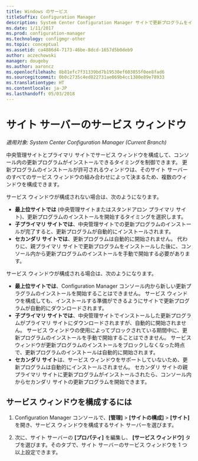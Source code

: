 ```yaml
---
title: Windows のサービス
titleSuffix: Configuration Manager
description: System Center Configuration Manager サイトで更新プログラムをインストールする場合は、サービス ウィンドウを使用して制御できます。
ms.date: 1/11/2017
ms.prod: configuration-manager
ms.technology: configmgr-other
ms.topic: conceptual
ms.assetid: ca4886d4-7173-46be-8dcd-1657d5b0deb9
author: aczechowski
manager: dougeby
ms.author: aaroncz
ms.openlocfilehash: 8b81efc7f31339bd7b19530ef603855f0ee8fad6
ms.sourcegitcommit: 0b0c2735c4ed822731ae069b4cc1380e89e78933
ms.translationtype: HT
ms.contentlocale: ja-JP
ms.lasthandoff: 05/03/2018
---
```

#  <a name="service-windows-for-site-servers"></a>サイト サーバーのサービス ウィンドウ

*適用対象: System Center Configuration Manager (Current Branch)*

中央管理サイトとプライマリ サイトでサービス ウィンドウを構成して、コンソール内の更新プログラムがインストールできるタイミングを制御できます。  更新プログラムのインストールが許可されるウィンドウは、そのサイト サーバーのすべてのサービス ウィンドウの組み合わせによって決まるため、複数のウィンドウを構成できます。

サービス ウィンドウが構成されない場合は、次のようになります。
- **最上位サイトでは** (中央管理サイトまたはスタンドアロン プライマリ サイト)、更新プログラムのインストールを開始するタイミングを選択します。
- **子プライマリ サイトでは**、中央管理サイトでの更新プログラムのインストールが完了すると、更新プログラムが自動的にインストールされます。
- **セカンダリ サイトでは**、更新プログラムは自動的に開始されません。 代わりに、親プライマリ サイトで更新プログラムをインストールした後に、コンソール内から更新プログラムのインストールを手動で開始する必要があります。

サービス ウィンドウが構成される場合は、次のようになります。
- **最上位サイトでは**、Configuration Manager コンソール内から新しい更新プラグラムのインストールを開始することはできません。 サービス ウィンドウを構成しても、インストールする準備ができるようにサイトで更新プログラムが自動的にダウンロードされます。  
- **子プライマリ サイトでは**、中央管理サイトでインストールした更新プログラムがプライマリ サイトにダウンロードされますが、自動的に開始されません。 サービス ウィンドウの使用によってブロックされている期間中に、更新プログラムのインストールを手動で開始することはできません。 サービス ウィンドウが更新プログラムのインストールをブロックしなくなった時点で、更新プログラムのインストールは自動的に開始されます。
- **セカンダリ サイト**は、サービス ウィンドウをサポートしていないため、更新プログラムは自動的にインストールされません。 セカンダリ サイトの親プライマリ サイトに更新プログラムがインストールされたら、コンソール内からセカンダリ サイトの更新プログラムを開始できます。

## <a name="to-configure-a-service-window"></a>サービス ウィンドウを構成するには

1.  Configuration Manager コンソールで、**[管理]** > **[サイトの構成]** > **[サイト]** を開き、サービス ウィンドウを構成するサイト サーバーを選びます。  

2.  次に、サイト サーバーの **[プロパティ]** を編集し、 **[サービス ウィンドウ]** タブを選びます。そのタブで、サイト サーバーのサービス ウィンドウを 1 つ以上設定できます。  
